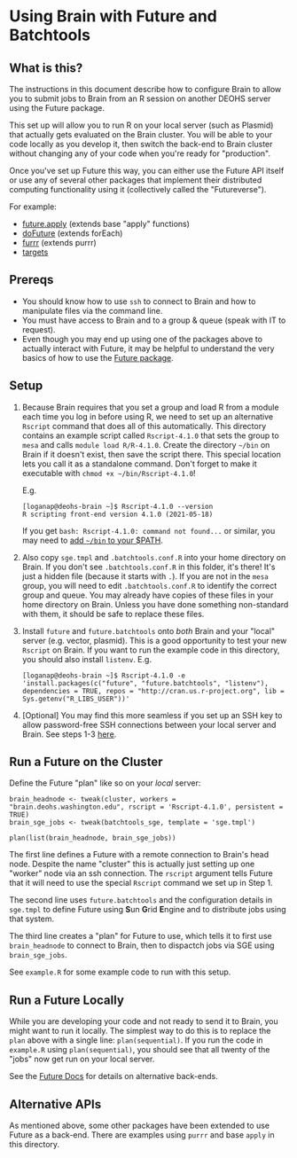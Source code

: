 # Using Brain with Future and Batchtools

## What is this? 

The instructions in this document describe how to configure Brain to allow you to submit jobs to Brain from an R session on another DEOHS server using the Future package. 

This set up will allow you to run R on your local server (such as Plasmid) that actually gets evaluated on the Brain cluster. You will be able to your code locally as you develop it, then switch the back-end to Brain cluster without changing any of your code when you're ready for "production". 

Once you've set up Future this way, you can either use the Future API itself or use any of several other packages that implement their distributed computing functionality using it (collectively called the "Futureverse").

For example:

- [future.apply](https://future.apply.futureverse.org/) (extends base "apply" functions)
- [doFuture](https://dofuture.futureverse.org/) (extends forEach)
- [furrr](https://furrr.futureverse.org/) (extends purrr)
- [targets](https://books.ropensci.org/targets/hpc.html) 

## Prereqs

 - You should know how to use `ssh` to connect to Brain and how to manipulate files via the command line. 
 - You must have access to Brain and to a group & queue (speak with IT to request). 
 - Even though you may end up using one of the packages above to actually interact with Future, it may be helpful to understand the very basics of how to use the [Future package](https://future.futureverse.org/). 

## Setup

1. Because Brain requires that you set a group and load R from a module each time you log in before using R,
we need to set up an alternative `Rscript` command that does all of this automatically. This directory contains an example script called `Rscript-4.1.0` that sets the group to `mesa` and calls `module load R/R-4.1.0`. Create the directory `~/bin` on Brain if it doesn't exist, then save the script there. This special location lets you call it as a standalone command. Don't forget to make it executable with `chmod +x ~/bin/Rscript-4.1.0`! 
  
    E.g. 
    
    ```
    [loganap@deohs-brain ~]$ Rscript-4.1.0 --version
    R scripting front-end version 4.1.0 (2021-05-18)
    ```
    
    If you get `bash: Rscript-4.1.0: command not found...` or similar, you may need to [add `~/bin` to your $PATH](https://askubuntu.com/questions/402353/how-to-add-home-username-bin-to-path).
  
2. Also copy `sge.tmpl` and `.batchtools.conf.R` into your home directory on Brain. If you don't see `.batchtools.conf.R` in this folder, it's there! It's just a hidden file (because it starts with `.`). If you are not in the `mesa` group, you will need to edit `.batchtools.conf.R` to identify the correct group and queue. You may already have copies of these files in your home directory on Brain. Unless you have done something non-standard with them, it should be safe to replace these files.  

3. Install `future` and `future.batchtools` onto *both* Brain and your "local" server (e.g. vector, plasmid). This is a good opportunity to test your new `Rscript` on Brain. If you want to run the example code in this directory, you should also install `listenv`. E.g. 

    ```
    [loganap@deohs-brain ~]$ Rscript-4.1.0 -e 'install.packages(c("future", "future.batchtools", "listenv"), dependencies = TRUE, repos = "http://cran.us.r-project.org", lib = Sys.getenv("R_LIBS_USER"))'
    ```
    
4. [Optional] You may find this more seamless if you set up an SSH key to allow password-free SSH connections between your local server and Brain. See steps 1-3 [here](https://www.digitalocean.com/community/tutorials/how-to-configure-ssh-key-based-authentication-on-a-linux-server). 

## Run a Future on the Cluster

Define the Future "plan" like so on your *local* server:

```
brain_headnode <- tweak(cluster, workers = "brain.deohs.washington.edu", rscript = 'Rscript-4.1.0', persistent = TRUE)
brain_sge_jobs <- tweak(batchtools_sge, template = 'sge.tmpl')

plan(list(brain_headnode, brain_sge_jobs))
```

The first line defines a Future with a remote connection to Brain's head node. Despite the name "cluster" this is actually just setting up one "worker" node via an ssh connection. The `rscript` argument tells Future that it will need to use the special `Rscript` command we set up in Step 1. 

The second line uses `future.batchtools` and the configuration details in `sge.tmpl` to define Future using **S**un **G**rid **E**ngine and to distribute jobs using that system. 

The third line creates a "plan" for Future to use, which tells it to first use `brain_headnode` to connect to Brain, then to dispactch jobs via SGE using `brain_sge_jobs`. 

See `example.R` for some example code to run with this setup. 


## Run a Future Locally

While you are developing your code and not ready to send it to Brain, you might want to run it locally. The simplest way to do this is to replace the `plan` above with a single line: `plan(sequential)`. If you run the code in `example.R` using `plan(sequential)`, you should see that all twenty of the "jobs" now get run on your local server. 

See the [Future Docs](https://future.futureverse.org/#controlling-how-futures-are-resolved) for details on alternative back-ends. 

## Alternative APIs

As mentioned above, some other packages have been extended to use Future as a back-end. There are examples using `purrr` and base `apply` in this directory. 
